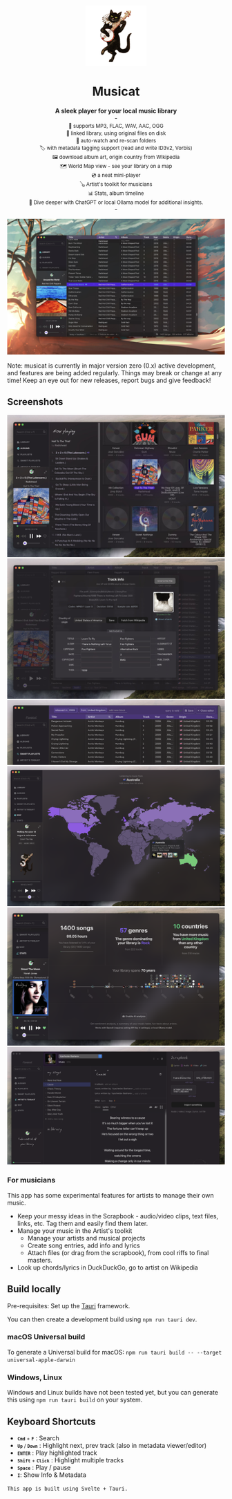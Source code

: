 <p align="center">
<img height="140" src="src-tauri/icons/Square310x310Logo.png">
</p>
<h1 align="center">Musicat</h1>
<p align="center">
<b>A sleek player for your local music library</b>
<br/>
-
<br/>
<small>🎵 supports MP3, FLAC, WAV, AAC, OGG</small>
<br/>
<small>🔗 linked library, using original files on disk</small>
<br/>
<small>👀 auto-watch and re-scan folders</small>
<br/>
<small>🏷 with metadata tagging support (read and write ID3v2, Vorbis)</small>
<br/>
<small>🖼 download album art, origin country from Wikipedia
</small>
<br/>
<small>🗺 World Map view - see your library on a map
</small>
<br/>
<small>💿 a neat mini-player
</small>
<br/>
<small>🪕 Artist's toolkit for musicians
</small>
<br/>
<small>📊 Stats, album timeline
</small>
<br/>
<small>🤖 Dive deeper with ChatGPT or local Ollama model for additional insights.
</small>
<br/>
  -
</p>

![screenshot](docs/musicat-jan-2024.jpg)

Note: musicat is currently in major version zero (0.x) active development, and features are being added regularly. Things may break or change at any time! Keep an eye out for new releases, report bugs and give feedback!

## Screenshots
![screenshot](docs/albums.jpg)
![screenshot](docs/track-info.jpg)
![screenshot](docs/smart-query.webp)
![screenshot](docs/map.webp)
![screenshot](docs/stats.webp)
![screenshot](docs/artist.webp)

### For musicians
This app has some experimental features for artists to manage their own music. 

-   Keep your messy ideas in the Scrapbook - audio/video clips, text files, links, etc. Tag them and easily find them later.
-   Manage your music in the Artist's toolkit
    -   Manage your artists and musical projects
    -   Create song entries, add info and lyrics
    -   Attach files (or drag from the scrapbook), from cool riffs to final masters.
-   Look up chords/lyrics in DuckDuckGo, go to artist on Wikipedia

## Build locally

Pre-requisites: Set up the [Tauri](https://tauri.app/) framework.

You can then create a development build using `npm run tauri dev`.

### macOS Universal build

To generate a Universal build for macOS:
`npm run tauri build -- --target universal-apple-darwin`

### Windows, Linux

Windows and Linux builds have not been tested yet, but you can generate this using `npm run tauri build` on your system.

## Keyboard Shortcuts

-   <small><kbd>**`Cmd`**</kbd> + <kbd>**`F`**</kbd></small> : Search
-   <small><kbd>**`Up`**</kbd> / <kbd>**`Down`**</kbd></small> : Highlight next, prev track (also in metadata viewer/editor)
-   <small><kbd>**`ENTER`**</kbd></small> : Play highlighted track
-   <small><kbd>**`Shift`**</kbd> + <kbd>**`Click`**</kbd></small> : Highlight multiple tracks
-   <small><kbd>**`Space`**</kbd></small> : Play / pause
-   <small><kbd>**`I`**</kbd></small>: Show Info & Metadata

`This app is built using Svelte + Tauri.`
